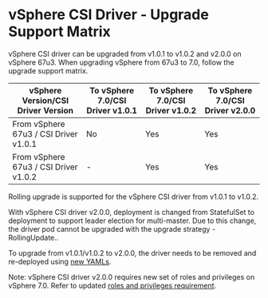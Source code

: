 # vSphere CSI Driver - Upgrade Support Matrix

vSphere CSI driver can be upgraded from v1.0.1 to v1.0.2 and v2.0.0 on vSphere 67u3.
When upgrading vSphere from 67u3 to 7.0, follow the upgrade support matrix.

|  vSphere Version/CSI Driver Version  |  To vSphere 7.0/CSI Driver v1.0.1  |  To vSphere 7.0/CSI Driver v1.0.2  |  To vSphere 7.0/CSI Driver v2.0.0  |
|---|---|---|---|
|  From vSphere 67u3 / CSI Driver v1.0.1  |  No  |  Yes  |  Yes  |
|  From vSphere 67u3 / CSI Driver v1.0.2  |  -  |  Yes  |  Yes  |

Rolling upgrade is supported for the vSphere CSI driver from v1.0.1 to v1.0.2.

With vSphere CSI driver v2.0.0, deployment is changed from StatefulSet to deployment to support leader election for multi-master. Due to this change, the driver pod cannot be upgraded with the upgrade strategy - RollingUpdate..

To upgrade from v1.0.1/v1.0.2 to v2.0.0, the driver needs to be removed and re-deployed using [new YAMLs](https://github.com/kubernetes-sigs/vsphere-csi-driver/tree/master/manifests/vsphere-7.0/vanilla).

Note: vSphere CSI driver v2.0.0 requires new set of roles and privileges on vSphere 7.0. Refer to updated [roles and privileges requirement](driver-deployment/prerequisites.md).
